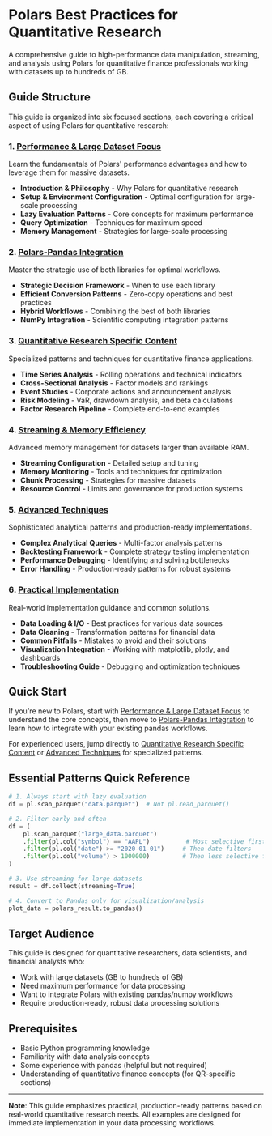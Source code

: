 # Polars Best Practices for Quantitative Research

A comprehensive guide to high-performance data manipulation, streaming, and analysis using Polars for quantitative finance professionals working with datasets up to hundreds of GB.

## Guide Structure

This guide is organized into six focused sections, each covering a critical aspect of using Polars for quantitative research:

### 1. [Performance & Large Dataset Focus](polars_performance_and_large_datasets.md)
Learn the fundamentals of Polars' performance advantages and how to leverage them for massive datasets.
- **Introduction & Philosophy** - Why Polars for quantitative research
- **Setup & Environment Configuration** - Optimal configuration for large-scale processing
- **Lazy Evaluation Patterns** - Core concepts for maximum performance
- **Query Optimization** - Techniques for maximum speed
- **Memory Management** - Strategies for large-scale processing

### 2. [Polars-Pandas Integration](polars_pandas_integration.md)
Master the strategic use of both libraries for optimal workflows.
- **Strategic Decision Framework** - When to use each library
- **Efficient Conversion Patterns** - Zero-copy operations and best practices
- **Hybrid Workflows** - Combining the best of both libraries
- **NumPy Integration** - Scientific computing integration patterns

### 3. [Quantitative Research Specific Content](polars_quantitative_research.md)
Specialized patterns and techniques for quantitative finance applications.
- **Time Series Analysis** - Rolling operations and technical indicators
- **Cross-Sectional Analysis** - Factor models and rankings
- **Event Studies** - Corporate actions and announcement analysis
- **Risk Modeling** - VaR, drawdown analysis, and beta calculations
- **Factor Research Pipeline** - Complete end-to-end examples

### 4. [Streaming & Memory Efficiency](polars_streaming_and_memory.md)
Advanced memory management for datasets larger than available RAM.
- **Streaming Configuration** - Detailed setup and tuning
- **Memory Monitoring** - Tools and techniques for optimization
- **Chunk Processing** - Strategies for massive datasets
- **Resource Control** - Limits and governance for production systems

### 5. [Advanced Techniques](polars_advanced_techniques.md)
Sophisticated analytical patterns and production-ready implementations.
- **Complex Analytical Queries** - Multi-factor analysis patterns
- **Backtesting Framework** - Complete strategy testing implementation
- **Performance Debugging** - Identifying and solving bottlenecks
- **Error Handling** - Production-ready patterns for robust systems

### 6. [Practical Implementation](polars_practical_implementation.md)
Real-world implementation guidance and common solutions.
- **Data Loading & I/O** - Best practices for various data sources
- **Data Cleaning** - Transformation patterns for financial data
- **Common Pitfalls** - Mistakes to avoid and their solutions
- **Visualization Integration** - Working with matplotlib, plotly, and dashboards
- **Troubleshooting Guide** - Debugging and optimization techniques

## Quick Start

If you're new to Polars, start with [Performance & Large Dataset Focus](polars_performance_and_large_datasets.md) to understand the core concepts, then move to [Polars-Pandas Integration](polars_pandas_integration.md) to learn how to integrate with your existing pandas workflows.

For experienced users, jump directly to [Quantitative Research Specific Content](polars_quantitative_research.md) or [Advanced Techniques](polars_advanced_techniques.md) for specialized patterns.

## Essential Patterns Quick Reference

```python
# 1. Always start with lazy evaluation
df = pl.scan_parquet("data.parquet")  # Not pl.read_parquet()

# 2. Filter early and often
df = (
    pl.scan_parquet("large_data.parquet")
    .filter(pl.col("symbol") == "AAPL")          # Most selective first
    .filter(pl.col("date") >= "2020-01-01")     # Then date filters
    .filter(pl.col("volume") > 1000000)         # Then less selective filters
)

# 3. Use streaming for large datasets
result = df.collect(streaming=True)

# 4. Convert to Pandas only for visualization/analysis
plot_data = polars_result.to_pandas()
```

## Target Audience

This guide is designed for quantitative researchers, data scientists, and financial analysts who:
- Work with large datasets (GB to hundreds of GB)
- Need maximum performance for data processing
- Want to integrate Polars with existing pandas/numpy workflows
- Require production-ready, robust data processing solutions

## Prerequisites

- Basic Python programming knowledge
- Familiarity with data analysis concepts
- Some experience with pandas (helpful but not required)
- Understanding of quantitative finance concepts (for QR-specific sections)

---

**Note**: This guide emphasizes practical, production-ready patterns based on real-world quantitative research needs. All examples are designed for immediate implementation in your data processing workflows.